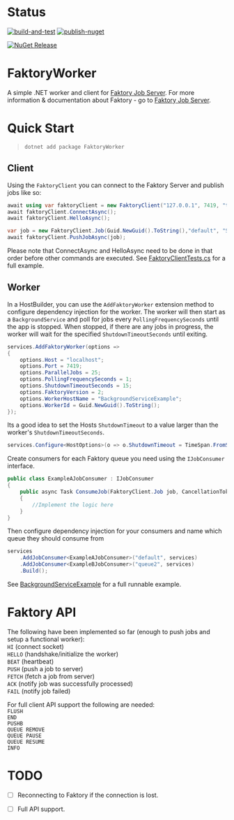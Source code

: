 # Status

[![build-and-test](https://github.com/tpod/FaktoryWorker/actions/workflows/build-and-test.yml/badge.svg)](https://github.com/tpod/FaktoryWorker/actions/workflows/build-and-test.yml)
[![publish-nuget](https://github.com/tpod/FaktoryWorker/actions/workflows/publish-nuget.yml/badge.svg)](https://github.com/tpod/FaktoryWorker/actions/workflows/publish-nuget.yml)

[![NuGet Release](https://img.shields.io/nuget/v/FaktoryWorker)](https://www.nuget.org/packages/FaktoryWorker)


# FaktoryWorker
A simple .NET worker and client for [Faktory Job Server](https://github.com/contribsys/faktory). For more information & documentation about Faktory - go to [Faktory Job Server](https://github.com/contribsys/faktory).


# Quick Start

> `dotnet add package FaktoryWorker`

## Client
Using the `FaktoryClient` you can connect to the Faktory Server and publish jobs like so:

```csharp
await using var faktoryClient = new FaktoryClient("127.0.0.1", 7419, "testworker", 2, Guid.NewGuid().ToString());
await faktoryClient.ConnectAsync();
await faktoryClient.HelloAsync();

var job = new FaktoryClient.Job(Guid.NewGuid().ToString(),"default", "SendEmail", new []{"test"});
await faktoryClient.PushJobAsync(job);
```

Please note that ConnectAsync and HelloAsync need to be done in that order before other commands are executed.
See [FaktoryClientTests.cs](https://github.com/tpod/FaktoryWorker/blob/main/Tests/FaktoryClientTests.cs) for a full example. 


## Worker
In a HostBuilder, you can use the `AddFaktoryWorker` extension method to configure dependency injection for the worker. 
The worker will then start as a `BackgroundService` and poll for jobs every `PollingFrequencySeconds` until the app is stopped. When stopped, if there are any jobs in progress, the worker will wait for the specified `ShutdownTimeoutSeconds` until exiting. 
```csharp
services.AddFaktoryWorker(options =>
{
    options.Host = "localhost";
    options.Port = 7419;
    options.ParallelJobs = 25;
    options.PollingFrequencySeconds = 1;
    options.ShutdownTimeoutSeconds = 15;
    options.FaktoryVersion = 2;
    options.WorkerHostName = "BackgroundServiceExample";
    options.WorkerId = Guid.NewGuid().ToString();
});
```

Its a good idea to set the Hosts `ShutdownTimeout` to a value larger than the worker's `ShutdownTimeoutSeconds`.
```csharp
services.Configure<HostOptions>(o => o.ShutdownTimeout = TimeSpan.FromSeconds(30));
```

Create consumers for each Faktory queue you need using the `IJobConsumer` interface.
```csharp
public class ExampleAJobConsumer : IJobConsumer
{
    public async Task ConsumeJob(FaktoryClient.Job job, CancellationToken cancellationToken = default)
    {
        //Implement the logic here
    }
}
```

Then configure dependency injection for your consumers and name which queue they should consume from
```csharp
services
    .AddJobConsumer<ExampleAJobConsumer>("default", services)
    .AddJobConsumer<ExampleBJobConsumer>("queue2", services)
    .Build();
```


See [BackgroundServiceExample](https://github.com/tpod/FaktoryWorker/tree/main/BackgroundServiceExample) for a full runnable example. 


# Faktory API

The following have been implemented so far (enough to push jobs and setup a functional worker):\
`HI` (connect socket)\
`HELLO` (handshake/initialize the worker)\
`BEAT` (heartbeat)\
`PUSH` (push a job to server)\
`FETCH` (fetch a job from server)\
`ACK` (notify job was successfully processed)\
`FAIL` (notify job failed)

For full client API support the following are needed:\
`FLUSH`\
`END`\
`PUSHB`\
`QUEUE REMOVE`\
`QUEUE PAUSE`\
`QUEUE RESUME`\
`INFO`

# TODO

- [ ] Reconnecting to Faktory if the connection is lost.  
- [ ] Full API support.


